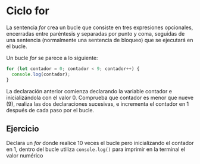# Ciclo for

La sentencia _for_ crea un bucle que consiste en tres expresiones opcionales, encerradas entre paréntesis y separadas por punto y coma, seguidas de una sentencia (normalmente una sentencia de bloqueo) que se ejecutará en el bucle.

Un bucle _for_ se parece a lo siguiente:

```js
for (let contador = 0; contador < 9; contador++) {
  console.log(contador);
}
```

La declaración anterior comienza declarando la variable contador e inicializándola con el valor 0. Comprueba que contador es menor que nueve (9), realiza las dos declaraciones sucesivas, e incrementa el contador en 1 después de cada paso por el bucle.

## Ejercicio

Declara un _for_ donde realice 10 veces el bucle pero inicializando el contador en 1, dentro del bucle utiliza `console.log()` para imprimir en la terminal el valor numérico

